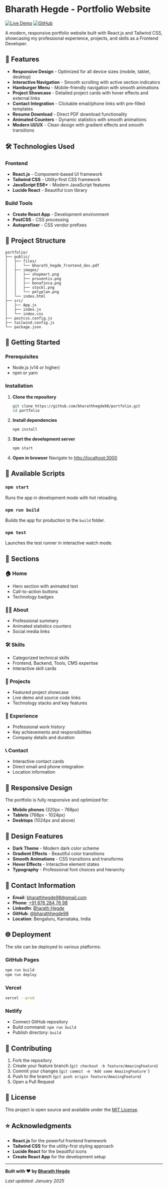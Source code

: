 # Bharath Hegde - Portfolio Website

[![Live Demo](https://img.shields.io/badge/Live-Demo-blue?style=for-the-badge)](https://bharathhegde98.github.io/portfolio/)
[![GitHub](https://img.shields.io/badge/GitHub-Repository-black?style=for-the-badge&logo=github)](https://github.com/bharathhegde98/portfolio)

A modern, responsive portfolio website built with React.js and Tailwind CSS, showcasing my professional experience, projects, and skills as a Frontend Developer.

## 🚀 Features

- **Responsive Design** - Optimized for all device sizes (mobile, tablet, desktop)
- **Interactive Navigation** - Smooth scrolling with active section indicators
- **Hamburger Menu** - Mobile-friendly navigation with smooth animations
- **Project Showcase** - Detailed project cards with hover effects and external links
- **Contact Integration** - Clickable email/phone links with pre-filled templates
- **Resume Download** - Direct PDF download functionality
- **Animated Counters** - Dynamic statistics with smooth animations
- **Modern UI/UX** - Clean design with gradient effects and smooth transitions

## 🛠️ Technologies Used

### Frontend
- **React.js** - Component-based UI framework
- **Tailwind CSS** - Utility-first CSS framework
- **JavaScript ES6+** - Modern JavaScript features
- **Lucide React** - Beautiful icon library

### Build Tools
- **Create React App** - Development environment
- **PostCSS** - CSS processing
- **Autoprefixer** - CSS vendor prefixes

## 📁 Project Structure

```
portfolio/
├── public/
│   ├── files/
│   │   └── bharath_hegde_frontend_dev.pdf
│   ├── images/
│   │   ├── shopmart.png
│   │   ├── proventis.png
│   │   ├── bonafinca.png
│   │   ├── stockl.png
│   │   └── polyplan.png
│   └── index.html
├── src/
│   ├── App.js
│   ├── index.js
│   └── index.css
├── postcss.config.js
├── tailwind.config.js
└── package.json
```

## 🚀 Getting Started

### Prerequisites
- Node.js (v14 or higher)
- npm or yarn

### Installation

1. **Clone the repository**
   ```bash
   git clone https://github.com/bharathhegde98/portfolio.git
   cd portfolio
   ```

2. **Install dependencies**
   ```bash
   npm install
   ```

3. **Start the development server**
   ```bash
   npm start
   ```

4. **Open in browser**
   Navigate to [http://localhost:3000](http://localhost:3000)

## 📄 Available Scripts

### `npm start`
Runs the app in development mode with hot reloading.

### `npm run build`
Builds the app for production to the `build` folder.

### `npm test`
Launches the test runner in interactive watch mode.

## 🎯 Sections

### 🏠 Home
- Hero section with animated text
- Call-to-action buttons
- Technology badges

### 👨‍💻 About
- Professional summary
- Animated statistics counters
- Social media links

### 🛠️ Skills
- Categorized technical skills
- Frontend, Backend, Tools, CMS expertise
- Interactive skill cards

### 💼 Projects
- Featured project showcase
- Live demo and source code links
- Technology stacks and key features

### 🏢 Experience
- Professional work history
- Key achievements and responsibilities
- Company details and duration

### 📞 Contact
- Interactive contact cards
- Direct email and phone integration
- Location information

## 📱 Responsive Design

The portfolio is fully responsive and optimized for:
- **Mobile phones** (320px - 768px)
- **Tablets** (768px - 1024px)
- **Desktops** (1024px and above)

## 🎨 Design Features

- **Dark Theme** - Modern dark color scheme
- **Gradient Effects** - Beautiful color transitions
- **Smooth Animations** - CSS transitions and transforms
- **Hover Effects** - Interactive element states
- **Typography** - Professional font choices and hierarchy

## 📧 Contact Information

- **Email**: [bharathhegde98@gmail.com](mailto:bharathhegde98@gmail.com)
- **Phone**: [+91 876 284 76 98](tel:+918762847698)
- **LinkedIn**: [Bharath Hegde](https://www.linkedin.com/in/bharath-hegde-138946212/)
- **GitHub**: [@bharathhegde98](https://github.com/bharathhegde98)
- **Location**: Bengaluru, Karnataka, India

## 🌐 Deployment

The site can be deployed to various platforms:

### GitHub Pages
```bash
npm run build
npm run deploy
```

### Vercel
```bash
vercel --prod
```

### Netlify
- Connect GitHub repository
- Build command: `npm run build`
- Publish directory: `build`

## 🤝 Contributing

1. Fork the repository
2. Create your feature branch (`git checkout -b feature/AmazingFeature`)
3. Commit your changes (`git commit -m 'Add some AmazingFeature'`)
4. Push to the branch (`git push origin feature/AmazingFeature`)
5. Open a Pull Request

## 📄 License

This project is open source and available under the [MIT License](LICENSE).

## ⭐ Acknowledgments

- **React.js** for the powerful frontend framework
- **Tailwind CSS** for the utility-first styling approach
- **Lucide React** for the beautiful icons
- **Create React App** for the development setup

---

**Built with ❤️ by [Bharath Hegde](https://github.com/bharathhegde98)**

*Last updated: January 2025*